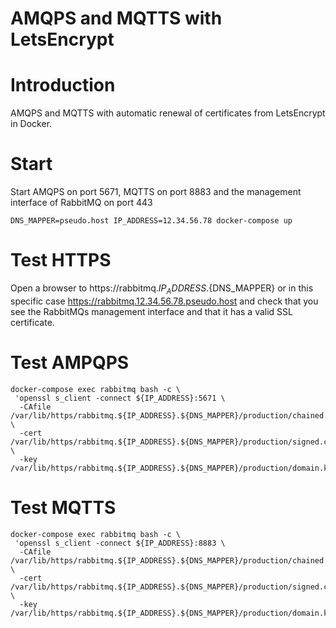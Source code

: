 # AMQPS and MQTTS with LetsEncrypt

# Introduction

AMQPS and MQTTS with automatic renewal of certificates from LetsEncrypt in Docker.

# Start

Start AMQPS on port 5671, MQTTS on port 8883 and the management interface of RabbitMQ on port 443 

```
DNS_MAPPER=pseudo.host IP_ADDRESS=12.34.56.78 docker-compose up
```

# Test HTTPS

Open a browser to https://rabbitmq.${IP_ADDRESS}.${DNS_MAPPER} or in this specific case https://rabbitmq.12.34.56.78.pseudo.host and check that you see the RabbitMQs management interface and that it has a valid SSL certificate.

# Test AMPQPS

```
docker-compose exec rabbitmq bash -c \
 'openssl s_client -connect ${IP_ADDRESS}:5671 \
  -CAfile /var/lib/https/rabbitmq.${IP_ADDRESS}.${DNS_MAPPER}/production/chained.pem \
  -cert   /var/lib/https/rabbitmq.${IP_ADDRESS}.${DNS_MAPPER}/production/signed.crt  \
  -key    /var/lib/https/rabbitmq.${IP_ADDRESS}.${DNS_MAPPER}/production/domain.key'
```

# Test MQTTS

```
docker-compose exec rabbitmq bash -c \
 'openssl s_client -connect ${IP_ADDRESS}:8883 \
  -CAfile /var/lib/https/rabbitmq.${IP_ADDRESS}.${DNS_MAPPER}/production/chained.pem \
  -cert   /var/lib/https/rabbitmq.${IP_ADDRESS}.${DNS_MAPPER}/production/signed.crt  \
  -key    /var/lib/https/rabbitmq.${IP_ADDRESS}.${DNS_MAPPER}/production/domain.key'
```
